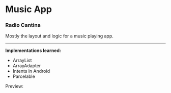 # Music App
<h3>Radio Cantina</h3>
Mostly the layout and logic for a music playing app.<hr>
<strong>Implementations learned:</strong>
<ul>
<li>ArrayList</li>
<li>ArrayAdapter</li>
<li>Intents in Android</li>
<li>Parcelable</li>
</ul>
<p>Preview:
    
